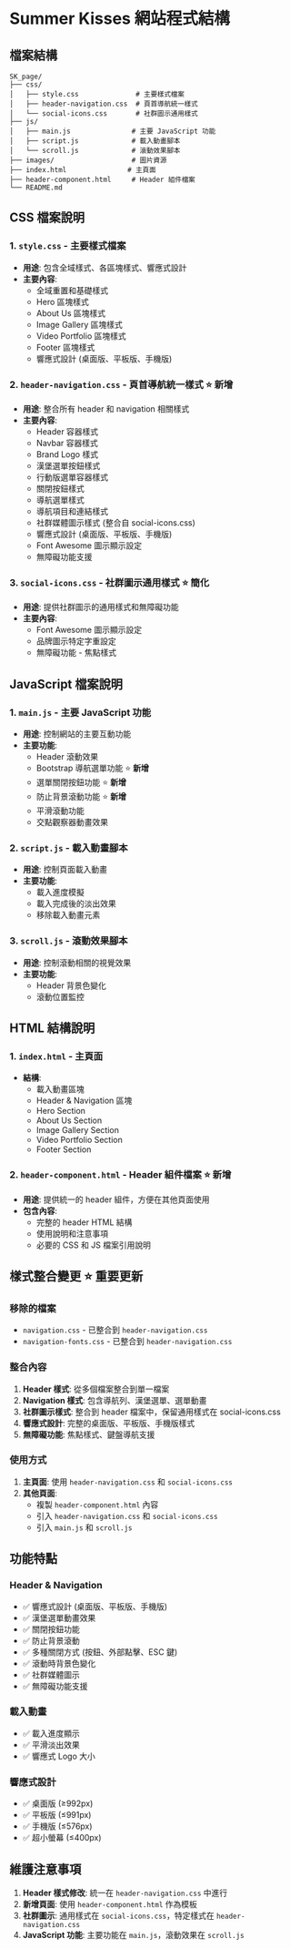 # Summer Kisses 網站程式結構

## 檔案結構

```
SK_page/
├── css/
│   ├── style.css              # 主要樣式檔案
│   ├── header-navigation.css  # 頁首導航統一樣式
│   └── social-icons.css       # 社群圖示通用樣式
├── js/
│   ├── main.js               # 主要 JavaScript 功能
│   ├── script.js             # 載入動畫腳本
│   └── scroll.js             # 滾動效果腳本
├── images/                   # 圖片資源
├── index.html               # 主頁面
├── header-component.html     # Header 組件檔案
└── README.md
```

## CSS 檔案說明

### 1. `style.css` - 主要樣式檔案
- **用途**: 包含全域樣式、各區塊樣式、響應式設計
- **主要內容**:
  - 全域重置和基礎樣式
  - Hero 區塊樣式
  - About Us 區塊樣式
  - Image Gallery 區塊樣式
  - Video Portfolio 區塊樣式
  - Footer 區塊樣式
  - 響應式設計 (桌面版、平板版、手機版)

### 2. `header-navigation.css` - 頁首導航統一樣式 ⭐ **新增**
- **用途**: 整合所有 header 和 navigation 相關樣式
- **主要內容**:
  - Header 容器樣式
  - Navbar 容器樣式
  - Brand Logo 樣式
  - 漢堡選單按鈕樣式
  - 行動版選單容器樣式
  - 關閉按鈕樣式
  - 導航選單樣式
  - 導航項目和連結樣式
  - 社群媒體圖示樣式 (整合自 social-icons.css)
  - 響應式設計 (桌面版、平板版、手機版)
  - Font Awesome 圖示顯示設定
  - 無障礙功能支援

### 3. `social-icons.css` - 社群圖示通用樣式 ⭐ **簡化**
- **用途**: 提供社群圖示的通用樣式和無障礙功能
- **主要內容**:
  - Font Awesome 圖示顯示設定
  - 品牌圖示特定字重設定
  - 無障礙功能 - 焦點樣式

## JavaScript 檔案說明

### 1. `main.js` - 主要 JavaScript 功能
- **用途**: 控制網站的主要互動功能
- **主要功能**:
  - Header 滾動效果
  - Bootstrap 導航選單功能 ⭐ **新增**
  - 選單關閉按鈕功能 ⭐ **新增**
  - 防止背景滾動功能 ⭐ **新增**
  - 平滑滾動功能
  - 交點觀察器動畫效果

### 2. `script.js` - 載入動畫腳本
- **用途**: 控制頁面載入動畫
- **主要功能**:
  - 載入進度模擬
  - 載入完成後的淡出效果
  - 移除載入動畫元素

### 3. `scroll.js` - 滾動效果腳本
- **用途**: 控制滾動相關的視覺效果
- **主要功能**:
  - Header 背景色變化
  - 滾動位置監控

## HTML 結構說明

### 1. `index.html` - 主頁面
- **結構**:
  - 載入動畫區塊
  - Header & Navigation 區塊
  - Hero Section
  - About Us Section
  - Image Gallery Section
  - Video Portfolio Section
  - Footer Section

### 2. `header-component.html` - Header 組件檔案 ⭐ **新增**
- **用途**: 提供統一的 header 組件，方便在其他頁面使用
- **包含內容**:
  - 完整的 header HTML 結構
  - 使用說明和注意事項
  - 必要的 CSS 和 JS 檔案引用說明

## 樣式整合變更 ⭐ **重要更新**

### 移除的檔案
- `navigation.css` - 已整合到 `header-navigation.css`
- `navigation-fonts.css` - 已整合到 `header-navigation.css`

### 整合內容
1. **Header 樣式**: 從多個檔案整合到單一檔案
2. **Navigation 樣式**: 包含導航列、漢堡選單、選單動畫
3. **社群圖示樣式**: 整合到 header 檔案中，保留通用樣式在 social-icons.css
4. **響應式設計**: 完整的桌面版、平板版、手機版樣式
5. **無障礙功能**: 焦點樣式、鍵盤導航支援

### 使用方式
1. **主頁面**: 使用 `header-navigation.css` 和 `social-icons.css`
2. **其他頁面**: 
   - 複製 `header-component.html` 內容
   - 引入 `header-navigation.css` 和 `social-icons.css`
   - 引入 `main.js` 和 `scroll.js`

## 功能特點

### Header & Navigation
- ✅ 響應式設計 (桌面版、平板版、手機版)
- ✅ 漢堡選單動畫效果
- ✅ 關閉按鈕功能
- ✅ 防止背景滾動
- ✅ 多種關閉方式 (按鈕、外部點擊、ESC 鍵)
- ✅ 滾動時背景色變化
- ✅ 社群媒體圖示
- ✅ 無障礙功能支援

### 載入動畫
- ✅ 載入進度顯示
- ✅ 平滑淡出效果
- ✅ 響應式 Logo 大小

### 響應式設計
- ✅ 桌面版 (≥992px)
- ✅ 平板版 (≤991px)
- ✅ 手機版 (≤576px)
- ✅ 超小螢幕 (≤400px)

## 維護注意事項

1. **Header 樣式修改**: 統一在 `header-navigation.css` 中進行
2. **新增頁面**: 使用 `header-component.html` 作為模板
3. **社群圖示**: 通用樣式在 `social-icons.css`，特定樣式在 `header-navigation.css`
4. **JavaScript 功能**: 主要功能在 `main.js`，滾動效果在 `scroll.js` 